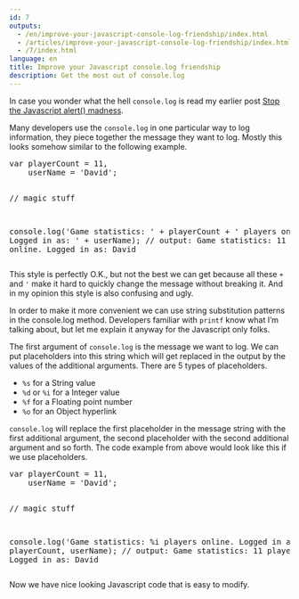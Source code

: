 ```yaml
---
id: 7
outputs:
  - /en/improve-your-javascript-console-log-friendship/index.html
  - /articles/improve-your-javascript-console-log-friendship/index.html
  - /7/index.html
language: en
title: Improve your Javascript console.log friendship
description: Get the most out of console.log
---
```


<p>
In case you wonder what the hell <code>console.log</code> is read my earlier post <a href="http://stravid.com/blog/2010/09/stop-the-javascript-alert-madness/">Stop the Javascript alert() madness</a>.
</p>
<p>
Many developers use the <code>console.log</code> in one particular way to log information, they piece together the message they want to log. Mostly this looks somehow similar to the following example.
</p>
<p>
<pre>
var playerCount = 11,
    userName = 'David';

// magic stuff

console.log('Game statistics: ' + playerCount + ' players online. Logged in as: ' + userName);
// output: Game statistics: 11 players online. Logged in as: David
</pre>
</p>
<p>
This style is perfectly O.K., but not the best we can get because all these <code>+</code> and <code>'</code> make it hard to quickly change the message without breaking it. And in my opinion this style is also confusing and ugly.
</p>
<p>
In order to make it more convenient we can use string substitution patterns in the console.log method. Developers familiar with <code>printf</code> know what I’m talking about, but let me explain it anyway for the Javascript only folks.
</p>
<p>
The first argument of <code>console.log</code> is the message we want to log. We can put placeholders into this string which will get replaced in the output by the values of the additional arguments. There are 5 types of placeholders.
</p>
<ul>
  <li><code>%s</code> for a String value</li>
  <li><code>%d</code> or <code>%i</code> for a Integer value</li>
  <li><code>%f</code> for a Floating point number</li>
  <li><code>%o</code> for an Object hyperlink</li>
</ul>
<p>
<code>console.log</code> will replace the first placeholder in the message string with the first additional argument, the second placeholder with the second additional argument and so forth. The code example from above would look like this if we use placeholders.
</p>
<p>
<pre>
var playerCount = 11,
    userName = 'David';

// magic stuff

console.log('Game statistics: %i players online. Logged in as: %s', playerCount, userName);
// output: Game statistics: 11 players online. Logged in as: David
</pre>
</p>
<p>
Now we have nice looking Javascript code that is easy to modify.
</p>

